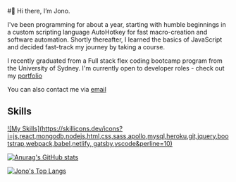 #👋 Hi there, I’m Jono.

I've been programming for about a year, starting with humble beginnings in a custom scripting language AutoHotkey for fast macro-creation and software automation. Shortly thereafter, I learned the basics of JavaScript and decided fast-track my journey by taking a course.

I recently graduated from a Full stack flex coding bootcamp program from the University of Sydney. I'm currently open to developer roles - check out my [portfolio](https://jcarait.dev/)

You can also contact me via [email](jonocdev@gmail.com)

## Skills

[![My Skills](https://skillicons.dev/icons?i=js,react,mongodb,nodejs,html,css,sass,apollo,mysql,heroku,git,jquery,bootstrap,webpack,babel,netlify, gatsby,vscode&perline=10)](https://skillicons.dev)

[![Anurag's GitHub stats](https://github-readme-stats.vercel.app/api?username=jcarait&theme=dark&show_icons=true)](https://github.com/jcarait/github-readme-stats)

[![Jono's Top Langs](https://github-readme-stats.vercel.app/api/top-langs/?username=jcarait&theme=dark&show_icons=true)](https://github.com/anuraghazra/github-readme-stats)
